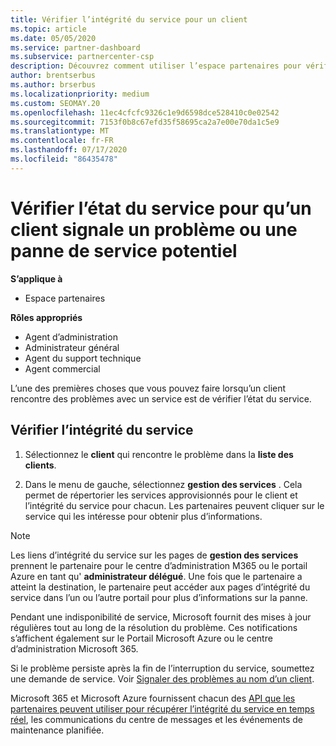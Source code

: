 ```yaml
---
title: Vérifier l’intégrité du service pour un client
ms.topic: article
ms.date: 05/05/2020
ms.service: partner-dashboard
ms.subservice: partnercenter-csp
description: Découvrez comment utiliser l’espace partenaires pour vérifier l’intégrité du service d’un client lorsqu’il rencontre un problème avec un service.
author: brentserbus
ms.author: brserbus
ms.localizationpriority: medium
ms.custom: SEOMAY.20
ms.openlocfilehash: 11ec4cfcfc9326c1e9d6598dce528410c0e02542
ms.sourcegitcommit: 7153f0b8c67efd35f58695ca2a7e00e70da1c5e9
ms.translationtype: MT
ms.contentlocale: fr-FR
ms.lasthandoff: 07/17/2020
ms.locfileid: "86435478"
---
```

# <a name="check-service-health-for-a-customer-reporting-a-potential-service-problem-or-outage"></a>Vérifier l’état du service pour qu’un client signale un problème ou une panne de service potentiel

**S’applique à**

- Espace partenaires

**Rôles appropriés**

- Agent d’administration
- Administrateur général
- Agent du support technique
- Agent commercial

L’une des premières choses que vous pouvez faire lorsqu’un client rencontre des problèmes avec un service est de vérifier l’état du service. 

## <a name="check-service-health"></a>Vérifier l’intégrité du service

1. Sélectionnez le **client** qui rencontre le problème dans la **liste des clients**.

2. Dans le menu de gauche, sélectionnez **gestion des services** . Cela permet de répertorier les services approvisionnés pour le client et l’intégrité du service pour chacun. Les partenaires peuvent cliquer sur le service qui les intéresse pour obtenir plus d’informations. 

>[!NOTE] 
> Les liens d’intégrité du service sur les pages de **gestion des services** prennent le partenaire pour le centre d’administration M365 ou le portail Azure en tant qu' **administrateur délégué**. Une fois que le partenaire a atteint la destination, le partenaire peut accéder aux pages d’intégrité du service dans l’un ou l’autre portail pour plus d’informations sur la panne.
 
Pendant une indisponibilité de service, Microsoft fournit des mises à jour régulières tout au long de la résolution du problème. Ces notifications s’affichent également sur le Portail Microsoft Azure ou le centre d’administration Microsoft 365.

Si le problème persiste après la fin de l’interruption du service, soumettez une demande de service. Voir [Signaler des problèmes au nom d’un client](report-problems-on-behalf-of-a-customer.md).

Microsoft 365 et Microsoft Azure fournissent chacun des [API que les partenaires peuvent utiliser pour récupérer l’intégrité du service en temps réel](get-automated-service-notifications-with-our-apis.md), les communications du centre de messages et les événements de maintenance planifiée.

 

